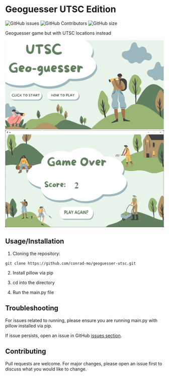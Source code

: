 # Geoguesser UTSC Edition
![GitHub issues](https://img.shields.io/github/issues/conrad-mo/geoguesser-utsc.svg)
![GitHub Contributors](https://img.shields.io/github/contributors/conrad-mo/geoguesser-utsc.svg)
![GitHub size](https://img.shields.io/github/repo-size/conrad-mo/geoguesser-utsc.svg)

Geoguesser game but with UTSC locations instead

![Screenshot of main game screen](assets/home_page.jpg?raw=true "Main Game Screen")
![Screenshot of gameover screen](assets/gameover.png?raw=true "Gameover Screen")

## Usage/Installation

1. Cloning the repository:

```
git clone https://github.com/conrad-mo/geoguesser-utsc.git
```

2. Install pillow via pip

3. cd into the directory

4. Run the main.py file

## Troubleshooting

For issues related to running, please ensure you are running main.py with pillow installed via pip.

If issue persists, open an issue in GitHub [issues section](https://github.com/conrad-mo/geoguesser-utsc/issues).

## Contributing

Pull requests are welcome. For major changes, please open an issue first to discuss what you would like to change.
